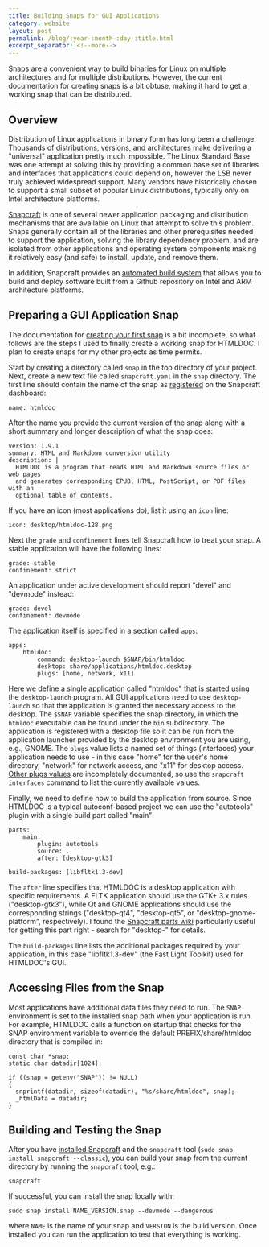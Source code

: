 ```yaml
---
title: Building Snaps for GUI Applications
category: website
layout: post
permalink: /blog/:year-:month-:day-:title.html
excerpt_separator: <!--more-->
---
```


[Snaps](https://snapcraft.io/) are a convenient way to build binaries for Linux
on multiple architectures and for multiple distributions.  However, the current
documentation for creating snaps is a bit obtuse, making it hard to get a
working snap that can be distributed.

<!--more-->

Overview
--------

Distribution of Linux applications in binary form has long been a challenge.
Thousands of distributions, versions, and architectures make delivering a
"universal" application pretty much impossible.  The Linux Standard Base was one
attempt at solving this by providing a common base set of libraries and
interfaces that applications could depend on, however the LSB never truly
achieved widespread support.  Many vendors have historically chosen to support
a small subset of popular Linux distributions, typically only on Intel
architecture platforms.

[Snapcraft](https://snapcraft.io/) is one of several newer application packaging
and distribution mechanisms that are available on Linux that attempt to solve
this problem.  Snaps generally contain all of the libraries and other
prerequisites needed to support the application, solving the library dependency
problem, and are isolated from other applications and operating system
components making it relatively easy (and safe) to install, update, and remove
them.

In addition, Snapcraft provides an
[automated build system](https://build.snapcraft.io) that allows you to build
and deploy software built from a Github repository on Intel and ARM architecture
platforms.


Preparing a GUI Application Snap
--------------------------------

The documentation for [creating your first snap](https://docs.snapcraft.io/build-snaps/)
is a bit incomplete, so what follows are the steps I used to finally create a
working snap for HTMLDOC.  I plan to create snaps for my other projects as time
permits.

Start by creating a directory called `snap` in the top directory of your
project.  Next, create a new text file called `snapcraft.yaml` in the `snap`
directory.  The first line should contain the name of the snap as
[registered](https://dashboard.snapcraft.io) on the Snapcraft dashboard:

```
name: htmldoc
```

After the name you provide the current version of the snap along with a short
summary and longer description of what the snap does:

```
version: 1.9.1
summary: HTML and Markdown conversion utility
description: |
  HTMLDOC is a program that reads HTML and Markdown source files or web pages
  and generates corresponding EPUB, HTML, PostScript, or PDF files with an
  optional table of contents.
```

If you have an icon (most applications do), list it using an `icon` line:

```
icon: desktop/htmldoc-128.png
```

Next the `grade` and `confinement` lines tell Snapcraft how to treat your snap.
A stable application will have the following lines:

```
grade: stable
confinement: strict
```

An application under active development should report "devel" and "devmode"
instead:

```
grade: devel
confinement: devmode
```

The application itself is specified in a section called `apps`:

```
apps:
    htmldoc:
        command: desktop-launch $SNAP/bin/htmldoc
        desktop: share/applications/htmldoc.desktop
        plugs: [home, network, x11]
```

Here we define a single application called "htmldoc" that is started using the
`desktop-launch` program.  All GUI applications need to use `desktop-launch` so
that the application is granted the necessary access to the desktop.  The
`$SNAP` variable specifies the snap directory, in which the `htmldoc` executable
can be found under the `bin` subdirectory.  The application is registered with
a desktop file so it can be run from the application launcher provided by the
desktop environment you are using, e.g., GNOME.  The `plugs` value lists a
named set of things (interfaces) your application needs to use - in this case
"home" for the user's home directory, "network" for network access, and "x11"
for desktop access. [Other plugs values](https://docs.snapcraft.io/core/interfaces)
are incompletely documented, so use the `snapcraft interfaces` command to list
the currently available values.

Finally, we need to define how to build the application from source.  Since
HTMLDOC is a typical autoconf-based project we can use the "autotools" plugin
with a single build part called "main":

```
parts:
    main:
        plugin: autotools
        source: .
        after: [desktop-gtk3]

build-packages: [libfltk1.3-dev]
```

The `after` line specifies that HTMLDOC is a desktop application with specific
requirements.  A FLTK application should use the GTK+ 3.x rules
("desktop-gtk3"), while Qt and GNOME applications should use the corresponding
strings ("desktop-qt4", "desktop-qt5", or "desktop-gnome-platform",
respectively).  I found the
[Snapcraft parts wiki](https://wiki.ubuntu.com/snapcraft/parts) particularly
useful for getting this part right - search for "desktop-" for details.

The `build-packages` line lists the additional packages required by your
application, in this case "libfltk1.3-dev" (the Fast Light Toolkit) used for
HTMLDOC's GUI.


Accessing Files from the Snap
-----------------------------

Most applications have additional data files they need to run.  The `SNAP`
environment is set to the installed snap path when your application is run.
For example, HTMLDOC calls a function on startup that checks for the SNAP
environment variable to override the default PREFIX/share/htmldoc directory
that is compiled in:

```
const char *snap;
static char datadir[1024];

if ((snap = getenv("SNAP")) != NULL)
{
  snprintf(datadir, sizeof(datadir), "%s/share/htmldoc", snap);
  _htmlData = datadir;
}
```


Building and Testing the Snap
-----------------------------

After you have [installed Snapcraft](https://docs.snapcraft.io/core/install) and
the `snapcraft` tool (`sudo snap install snapcraft --classic`), you can build
your snap from the current directory by running the `snapcraft` tool, e.g.:

```
snapcraft
```

If successful, you can install the snap locally with:

```
sudo snap install NAME_VERSION.snap --devmode --dangerous
```

where `NAME` is the name of your snap and `VERSION` is the build version.  Once
installed you can run the application to test that everything is working.
